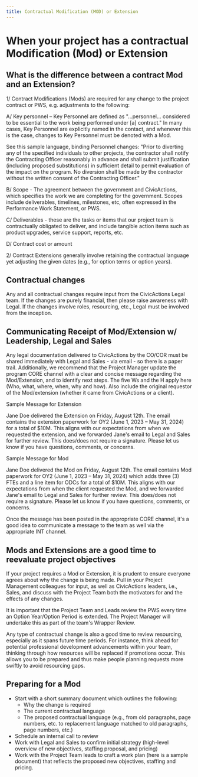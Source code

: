 ```yaml
---
title: Contractual Modification (MOD) or Extension
---
```


# When your project has a contractual Modification (Mod) or Extension

## What is the difference between a contract Mod and an Extension?

1/ Contract Modifications (Mods) are required for any change to the project contract or PWS, e.g. adjustments to the following:

A/ Key personnel – Key Personnel are defined as "...personnel… considered to be essential to the work being performed under [a] contract." In many cases, Key Personnel are explicitly named in the contact, and whenever this is the case, changes to Key Personnel must be denoted with a Mod.

See this sample language, binding Personnel changes: "Prior to diverting any of the specified individuals to other projects, the contractor shall notify the Contracting Officer reasonably in advance and shall submit justification (including proposed substitutions) in sufficient detail to permit evaluation of the impact on the program. No diversion shall be made by the contractor without the written consent of the Contracting Officer."

B/ Scope - The agreement between the government and CivicActions, which specifies the work we are completing for the government. Scopes include deliverables, timelines, milestones, etc, often expressed in the Performance Work Statement, or PWS.

C/ Deliverables - these are the tasks or items that our project team is contractually obligated to deliver, and include tangible action items such as product upgrades, service support, reports, etc.

D/ Contract cost or amount

2/ Contract Extensions generally involve retaining the contractual language yet adjusting the given dates (e.g., for option terms or option years).

## Contractual changes

Any and all contractual changes require input from the CivicActions Legal team. If the changes are purely financial, then please raise awareness with Legal. If the changes involve roles, resourcing, etc., Legal must be involved from the inception.

## Communicating Receipt of Mod/Extension w/ Leadership, Legal and Sales

Any legal documentation delivered to CivicActions by the CO/COR must be shared immediately with Legal and Sales - via email - so there is a paper trail. Additionally, we recommend that the Project Manager update the program CORE channel with a clear and concise message regarding the Mod/Extension, and to identify next steps. The five Ws and the H apply here (Who, what, where, when, why and how). Also include the original requestor of the Mod/extension (whether it came from CivicActions or a client).

Sample Message for Extension

Jane Doe delivered the Extension on Friday, August 12th. The email contains the extension paperwork for OY2 (June 1, 2023 – May 31, 2024) for a total of $10M. This aligns with our expectations from when we requested the extension, and we forwarded Jane's email to Legal and Sales for further review. This does/does not require a signature. Please let us know if you have questions, comments, or concerns.

Sample Message for Mod

Jane Doe delivered the Mod on Friday, August 12th. The email contains Mod paperwork for OY2 (June 1, 2023 – May 31, 2024) which adds three (3) FTEs and a line item for ODCs for a total of $10M. This aligns with our expectations from when the client requested the Mod, and we forwarded Jane's email to Legal and Sales for further review. This does/does not require a signature. Please let us know if you have questions, comments, or concerns.

Once the message has been posted in the appropriate CORE channel, it's a good idea to communicate a message to the team as well via the appropriate INT channel.

## Mods and Extensions are a good time to reevaluate project objectives

If your project requires a Mod or Extension, it is prudent to ensure everyone agrees about why the change is being made. Pull in your Project Management colleagues for input, as well as CivicActions leaders, i.e., Sales, and discuss with the Project Team both the motivators for and the effects of any changes.

It is important that the Project Team and Leads review the PWS every time an Option Year/Option Period is extended. The Project Manager will undertake this as part of the team's Wrapper Review.

Any type of contractual change is also a good time to review resourcing, especially as it spans future time periods. For instance, think ahead for potential professional development advancements within your team, thinking through how resources will be replaced if promotions occur. This allows you to be prepared and thus make people planning requests more swiftly to avoid resourcing gaps.

## Preparing for a Mod

-   Start with a short summary document which outlines the following:
    -   Why the change is required
    -   The current contractual language
    -   The proposed contractual language (e.g., from old paragraphs, page numbers, etc. to replacement language matched to old paragraphs, page numbers, etc.)
-   Schedule an internal call to review
-   Work with Legal and Sales to confirm initial strategy (high-level overview of new objectives, staffing proposal, and pricing)
-   Work with the Project Team leads to craft a work plan (here is a sample document) that reflects the proposed new objectives, staffing and pricing.
